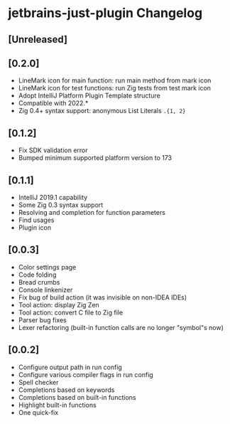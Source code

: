 <!-- Keep a Changelog guide -> https://keepachangelog.com -->

# jetbrains-just-plugin Changelog

## [Unreleased]

## [0.2.0]

- LineMark icon for main function: run main method from mark icon
- LineMark icon for test functions: run Zig tests from test mark icon
- Adopt IntelliJ Platform Plugin Template structure
- Compatible with 2022.*
- Zig 0.4+ syntax support: anonymous List Literals  `.{1, 2}`

## [0.1.2]

- Fix SDK validation error
- Bumped minimum supported platform version to 173

## [0.1.1]

- IntelliJ 2019.1 capability
- Some Zig 0.3 syntax support
- Resolving and completion for function parameters
- Find usages
- Plugin icon

## [0.0.3]

- Color settings page
- Code folding
- Bread crumbs
- Console linkenizer
- Fix bug of build action (it was invisible on non-IDEA IDEs)
- Tool action: display Zig Zen
- Tool action: convert C file to Zig file
- Parser bug fixes
- Lexer refactoring (built-in function calls are no longer "symbol"s now)

## [0.0.2]

- Configure output path in run config
- Configure various compiler flags in run config
- Spell checker
- Completions based on keywords
- Completions based on built-in functions
- Highlight built-in functions
- One quick-fix